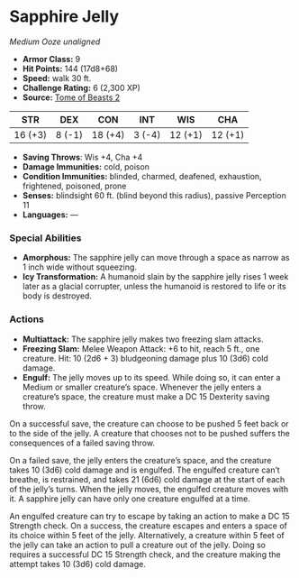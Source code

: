# Sapphire Jelly

*Medium* *Ooze* *unaligned*

- **Armor Class:** 9
- **Hit Points:** 144 (17d8+68)
- **Speed:** walk 30 ft.
- **Challenge Rating:** 6 (2,300 XP)
- **Source:** [Tome of Beasts 2](https://koboldpress.com/kpstore/product/tome-of-beasts-2-for-5th-edition/)

| STR | DEX | CON | INT | WIS | CHA |
| --- | --- | --- | --- | --- | --- |
| 16 (+3) | 8 (-1) | 18 (+4) | 3 (-4) | 12 (+1) | 12 (+1) |

- **Saving Throws**: Wis +4, Cha +4
- **Damage Immunities:** cold, poison
- **Condition Immunities:** blinded, charmed, deafened, exhaustion, frightened, poisoned, prone
- **Senses:** blindsight 60 ft. (blind beyond this radius), passive Perception 11
- **Languages:** —
### Special Abilities
- **Amorphous:** The sapphire jelly can move through a space as narrow as 1 inch wide without squeezing.
- **Icy Transformation:** A humanoid slain by the sapphire jelly rises 1 week later as a glacial corrupter, unless the humanoid is restored to life or its body is destroyed.
### Actions
- **Multiattack:** The sapphire jelly makes two freezing slam attacks.
- **Freezing Slam:** Melee Weapon Attack: +6 to hit, reach 5 ft., one creature. Hit: 10 (2d6 + 3) bludgeoning damage plus 10 (3d6) cold damage.
- **Engulf:** The jelly moves up to its speed. While doing so, it can enter a Medium or smaller creature’s space. Whenever the jelly enters a creature’s space, the creature must make a DC 15 Dexterity saving throw.

On a successful save, the creature can choose to be pushed 5 feet back or to the side of the jelly. A creature that chooses not to be pushed suffers the consequences of a failed saving throw.

On a failed save, the jelly enters the creature’s space, and the creature takes 10 (3d6) cold damage and is engulfed. The engulfed creature can’t breathe, is restrained, and takes 21 (6d6) cold damage at the start of each of the jelly’s turns. When the jelly moves, the engulfed creature moves with it. A sapphire jelly can have only one creature engulfed at a time.

An engulfed creature can try to escape by taking an action to make a DC 15 Strength check. On a success, the creature escapes and enters a space of its choice within 5 feet of the jelly. Alternatively, a creature within 5 feet of the jelly can take an action to pull a creature out of the jelly. Doing so requires a successful DC 15 Strength check, and the creature making the attempt takes 10 (3d6) cold damage.
